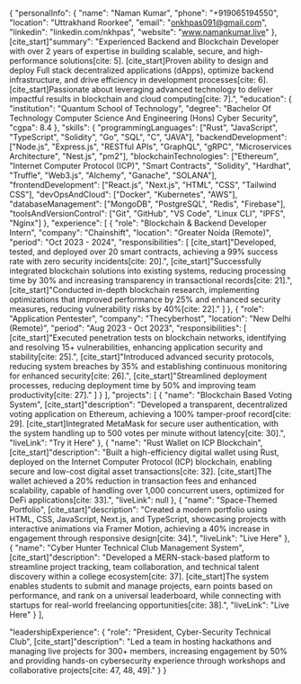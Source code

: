 {
  "personalInfo": {
    "name": "Naman Kumar",
    "phone": "+919065194550",
    "location": "Uttrakhand Roorkee",
    "email": "onkhpas091@gmail.com",
    "linkedin": "linkedin.com/nkhpas",
    "website": "www.namankumar.live"
  },
  [cite_start]"summary": "Experienced Backend and Blockchain Developer with over 2 years of expertise in building scalable, secure, and high-performance solutions[cite: 5]. [cite_start]Proven ability to design and deploy Full stack decentralized applications (dApps), optimize backend infrastructure, and drive efficiency in development processes[cite: 6]. [cite_start]Passionate about leveraging advanced technology to deliver impactful results in blockchain and cloud computing[cite: 7].",
  "education": {
    "institution": "Quantum School of Technology",
    "degree": "Bachelor Of Technology Computer Science And Engineering (Hons) Cyber Security",
    "cgpa": 8.4
  },
  "skills": {
    "programmingLanguages": ["Rust", "JavaScript", "TypeScript", "Solidity", "Go", "SQL", "C", "JAVA"],
    "backendDevelopment": ["Node.js", "Express.js", "RESTful APIs", "GraphQL", "gRPC", "Microservices Architecture", "Nest.js", "pm2"],
    "blockchainTechnologies": ["Ethereum", "Internet Computer Protocol (ICP)", "Smart Contracts", "Solidity", "Hardhat", "Truffle", "Web3.js", "Alchemy", "Ganache", "SOLANA"],
    "frontendDevelopment": ["React.js", "Next.js", "HTML", "CSS", "Tailwind CSS"],
    "devOpsAndCloud": ["Docker", "Kubernetes", "AWS"],
    "databaseManagement": ["MongoDB", "PostgreSQL", "Redis", "Firebase"],
    "toolsAndVersionControl": ["Git", "GitHub", "VS Code", "Linux CLI", "IPFS", "Nginx"]
  },
  "experience": [
    {
      "role": "Blockchain & Backend Developer Intern",
      "company": "Chainshift",
      "location": "Greater Noida (Remote)",
      "period": "Oct 2023 - 2024",
      "responsibilities": [
        [cite_start]"Developed, tested, and deployed over 20 smart contracts, achieving a 99% success rate with zero security incidents[cite: 20].",
        [cite_start]"Successfully integrated blockchain solutions into existing systems, reducing processing time by 30% and increasing transparency in transactional records[cite: 21].",
        [cite_start]"Conducted in-depth blockchain research, implementing optimizations that improved performance by 25% and enhanced security measures, reducing vulnerability risks by 40%[cite: 22]."
      ]
    },
    {
      "role": "Application Pentester",
      "company": "Thecyberhost",
      "location": "New Delhi (Remote)",
      "period": "Aug 2023 - Oct 2023",
      "responsibilities": [
        [cite_start]"Executed penetration tests on blockchain networks, identifying and resolving 15+ vulnerabilities, enhancing application security and stability[cite: 25].",
        [cite_start]"Introduced advanced security protocols, reducing system breaches by 35% and establishing continuous monitoring for enhanced security[cite: 26].",
        [cite_start]"Streamlined deployment processes, reducing deployment time by 50% and improving team productivity[cite: 27]."
      ]
    }
  ],
  "projects": [
    {
      "name": "Blockchain Based Voting System",
      [cite_start]"description": "Developed a transparent, decentralized voting application on Ethereum, achieving a 100% tamper-proof record[cite: 29]. [cite_start]Integrated MetaMask for secure user authentication, with the system handling up to 500 votes per minute without latency[cite: 30].",
      "liveLink": "Try it Here"
    },
    {
      "name": "Rust Wallet on ICP Blockchain",
      [cite_start]"description": "Built a high-efficiency digital wallet using Rust, deployed on the Internet Computer Protocol (ICP) blockchain, enabling secure and low-cost digital asset transactions[cite: 32]. [cite_start]The wallet achieved a 20% reduction in transaction fees and enhanced scalability, capable of handling over 1,000 concurrent users, optimized for DeFi applications[cite: 33].",
      "liveLink": null
    },
    {
      "name": "Space-Themed Portfolio",
      [cite_start]"description": "Created a modern portfolio using HTML, CSS, JavaScript, Next.js, and TypeScript, showcasing projects with interactive animations via Framer Motion, achieving a 40% increase in engagement through responsive design[cite: 34].",
      "liveLink": "Live Here"
    },
    {
      "name": "Cyber Hunter Technical Club Management System",
      [cite_start]"description": "Developed a MERN-stack-based platform to streamline project tracking, team collaboration, and technical talent discovery within a college ecosystem[cite: 37]. [cite_start]The system enables students to submit and manage projects, earn points based on performance, and rank on a universal leaderboard, while connecting with startups for real-world freelancing opportunities[cite: 38].",
      "liveLink": "Live Here"
    }
  ],
  
  "leadershipExperience": {
    "role": "President, Cyber-Security Technical Club",
    [cite_start]"description": "Led a team in hosting hackathons and managing live projects for 300+ members, increasing engagement by 50% and providing hands-on cybersecurity experience through workshops and collaborative projects[cite: 47, 48, 49]."
  }
}
